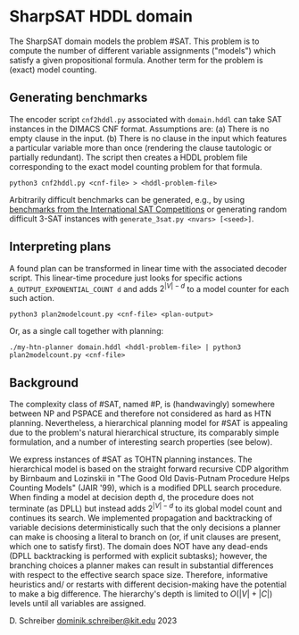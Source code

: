  
# SharpSAT HDDL domain

The SharpSAT domain models the problem #SAT. This problem is to compute the number of 
different variable assignments ("models") which satisfy a given propositional formula.
Another term for the problem is (exact) model counting. 

## Generating benchmarks

The encoder script `cnf2hddl.py` associated with `domain.hddl` can take SAT instances in
the DIMACS CNF format. Assumptions are: (a) There is no empty clause in the input. 
(b) There is no clause in the input which features a particular variable more than once
(rendering the clause tautologic or partially redundant). The script then creates a
HDDL problem file corresponding to the exact model counting problem for that formula.

```
python3 cnf2hddl.py <cnf-file> > <hddl-problem-file>
```

Arbitrarily difficult benchmarks can be generated, e.g., by using [benchmarks from the
International SAT Competitions](https://satcompetition.github.io/2022/downloads.html)
or generating random difficult 3-SAT instances with `generate_3sat.py <nvars> [<seed>]`.

## Interpreting plans

A found plan can be transformed in linear time with the associated decoder script. This
linear-time procedure just looks for specific actions `A_OUTPUT_EXPONENTIAL_COUNT d` and
adds $2^{|V| - d}$ to a model counter for each such action.

    python3 plan2modelcount.py <cnf-file> <plan-output>

Or, as a single call together with planning:

    ./my-htn-planner domain.hddl <hddl-problem-file> | python3 plan2modelcount.py <cnf-file>

## Background

The complexity class of #SAT, named #P, is (handwavingly) somewhere between NP and PSPACE 
and therefore not considered as hard as HTN planning. Nevertheless, a hierarchical 
planning model for #SAT is appealing due to the problem's natural hierarchical structure,
its comparably simple formulation, and a number of interesting search properties (see below).

We express instances of #SAT as TOHTN planning instances. The hierarchical model is 
based on the straight forward recursive CDP algorithm by Birnbaum and Lozinskii in "The 
Good Old Davis-Putnam Procedure Helps Counting Models" (JAIR '99), which is a modified 
DPLL search procedure. When finding a model at decision depth d, the procedure does not
terminate (as DPLL) but instead adds $2^{|V| - d}$ to its global model count and 
continues its search. We implemented propagation and backtracking of variable decisions
deterministically such that the only decisions a planner can make is choosing a literal
to branch on (or, if unit clauses are present, which one to satisfy first). The domain
does NOT have any dead-ends (DPLL backtracking is performed with explicit subtasks); 
however, the branching choices a planner makes can result in substantial differences 
with respect to the effective search space size. Therefore, informative heuristics and/
or restarts with different decision-making have the potential to make a big difference.
The hierarchy's depth is limited to $O(|V| + |C|)$ levels until all variables are
assigned.

D. Schreiber <dominik.schreiber@kit.edu> 2023
